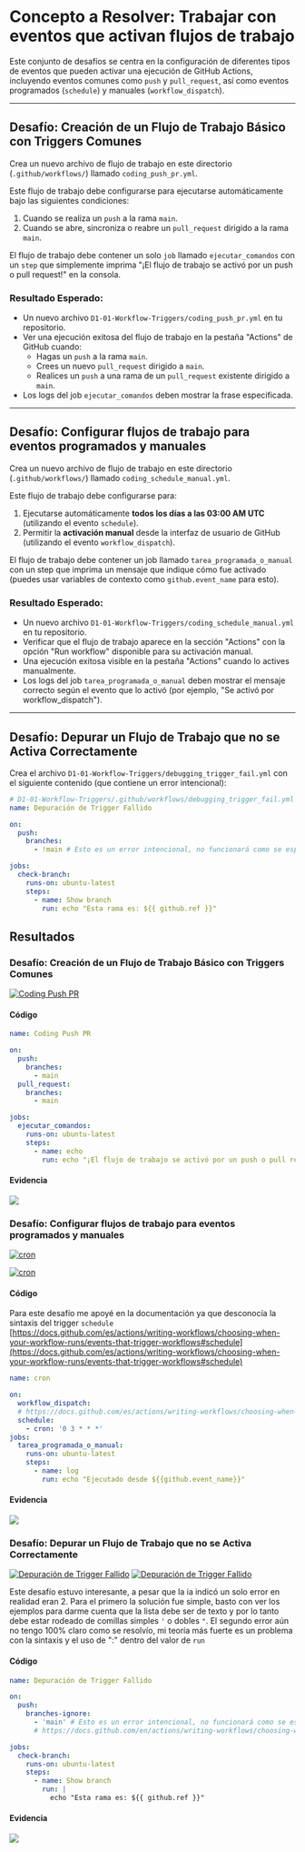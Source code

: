 # Concepto a Resolver: Trabajar con eventos que activan flujos de trabajo

Este conjunto de desafíos se centra en la configuración de diferentes tipos de eventos que pueden activar una ejecución de GitHub Actions, incluyendo eventos comunes como `push` y `pull_request`, así como eventos programados (`schedule`) y manuales (`workflow_dispatch`).

---

## Desafío: Creación de un Flujo de Trabajo Básico con Triggers Comunes

Crea un nuevo archivo de flujo de trabajo en este directorio (`.github/workflows/`) llamado `coding_push_pr.yml`.

Este flujo de trabajo debe configurarse para ejecutarse automáticamente bajo las siguientes condiciones:
1.  Cuando se realiza un `push` a la rama `main`.
2.  Cuando se abre, sincroniza o reabre un `pull_request` dirigido a la rama `main`.

El flujo de trabajo debe contener un solo `job` llamado `ejecutar_comandos` con un `step` que simplemente imprima "¡El flujo de trabajo se activó por un push o pull request!" en la consola.

### Resultado Esperado:
* Un nuevo archivo `D1-01-Workflow-Triggers/coding_push_pr.yml` en tu repositorio.
* Ver una ejecución exitosa del flujo de trabajo en la pestaña "Actions" de GitHub cuando:
    * Hagas un `push` a la rama `main`.
    * Crees un nuevo `pull_request` dirigido a `main`.
    * Realices un `push` a una rama de un `pull_request` existente dirigido a `main`.
* Los logs del job `ejecutar_comandos` deben mostrar la frase especificada.

---

## Desafío: Configurar flujos de trabajo para eventos programados y manuales

Crea un nuevo archivo de flujo de trabajo en este directorio (`.github/workflows/`) llamado `coding_schedule_manual.yml`.

Este flujo de trabajo debe configurarse para:
1.  Ejecutarse automáticamente **todos los días a las 03:00 AM UTC** (utilizando el evento `schedule`).
2.  Permitir la **activación manual** desde la interfaz de usuario de GitHub (utilizando el evento `workflow_dispatch`).

El flujo de trabajo debe contener un job llamado `tarea_programada_o_manual` con un step que imprima un mensaje que indique cómo fue activado (puedes usar variables de contexto como `github.event_name` para esto).

### Resultado Esperado:
* Un nuevo archivo `D1-01-Workflow-Triggers/coding_schedule_manual.yml` en tu repositorio.
* Verificar que el flujo de trabajo aparece en la sección "Actions" con la opción "Run workflow" disponible para su activación manual.
* Una ejecución exitosa visible en la pestaña "Actions" cuando lo actives manualmente.
* Los logs del job `tarea_programada_o_manual` deben mostrar el mensaje correcto según el evento que lo activó (por ejemplo, "Se activó por workflow_dispatch").

---

## Desafío: Depurar un Flujo de Trabajo que no se Activa Correctamente

Crea el archivo `D1-01-Workflow-Triggers/debugging_trigger_fail.yml` con el siguiente contenido (que contiene un error intencional):

```yaml
# D1-01-Workflow-Triggers/.github/workflows/debugging_trigger_fail.yml
name: Depuración de Trigger Fallido

on:
  push:
    branches:
      - !main # Esto es un error intencional, no funcionará como se espera para "no main"

jobs:
  check-branch:
    runs-on: ubuntu-latest
    steps:
      - name: Show branch
        run: echo "Esta rama es: ${{ github.ref }}"
```

## Resultados
### Desafío: Creación de un Flujo de Trabajo Básico con Triggers Comunes
[![Coding Push PR](https://github.com/LuisDelgado-LD/preparacion-github-actions/actions/workflows/coding_push_pr.yml/badge.svg)](https://github.com/LuisDelgado-LD/preparacion-github-actions/actions/workflows/coding_push_pr.yml)
#### Código

```yaml
name: Coding Push PR

on:
  push:
    branches:
      - main
  pull_request:
    branches:
      - main

jobs:
  ejecutar_comandos:
    runs-on: ubuntu-latest
    steps:
      - name: echo
        run: echo "¡El flujo de trabajo se activó por un push o pull request!"
```
#### Evidencia
![](./resultado%20coding_push_pr.png)

### Desafío: Configurar flujos de trabajo para eventos programados y manuales
[![cron](https://github.com/LuisDelgado-LD/preparacion-github-actions/actions/workflows/coding_schedule_manual.yml/badge.svg?event=schedule)](https://github.com/LuisDelgado-LD/preparacion-github-actions/actions/workflows/coding_schedule_manual.yml)

[![cron](https://github.com/LuisDelgado-LD/preparacion-github-actions/actions/workflows/coding_schedule_manual.yml/badge.svg?event=workflow_dispatch)](https://github.com/LuisDelgado-LD/preparacion-github-actions/actions/workflows/coding_schedule_manual.yml)
#### Código
Para este desafío me apoyé en la documentación ya que desconocía la sintaxis del trigger `schedule`  
[https://docs.github.com/es/actions/writing-workflows/choosing-when-your-workflow-runs/events-that-trigger-workflows#schedule](https://docs.github.com/es/actions/writing-workflows/choosing-when-your-workflow-runs/events-that-trigger-workflows#schedule)

```yaml
name: cron

on:
  workflow_dispatch:
  # https://docs.github.com/es/actions/writing-workflows/choosing-when-your-workflow-runs/events-that-trigger-workflows#schedule
  schedule:
    - cron: '0 3 * * *'
jobs:
  tarea_programada_o_manual:
    runs-on: ubuntu-latest
    steps:
      - name: log
        run: echo "Ejecutado desde ${{github.event_name}}"

```
#### Evidencia
![](./resultado%20coding_schedule_manual%20ejecucion%20manual.png)

### Desafío: Depurar un Flujo de Trabajo que no se Activa Correctamente
[![Depuración de Trigger Fallido](https://github.com/LuisDelgado-LD/preparacion-github-actions/actions/workflows/debugging_trigger_fail.yml/badge.svg)](https://github.com/LuisDelgado-LD/preparacion-github-actions/actions/workflows/debugging_trigger_fail.yml)
[![Depuración de Trigger Fallido](https://github.com/LuisDelgado-LD/preparacion-github-actions/actions/workflows/debugging_trigger_fail.yml/badge.svg?branch=d1-4)](https://github.com/LuisDelgado-LD/preparacion-github-actions/actions/workflows/debugging_trigger_fail.yml)

Este desafío estuvo interesante, a pesar que la ia indicó un solo error en realidad eran 2. Para el primero la solución fue simple, basto con ver los ejemplos para darme cuenta que la lista debe ser de texto y por lo tanto debe estar rodeado de comillas simples `'` o dobles `"`. 
El segundo error aún no tengo 100% claro como se resolvío, mi teoría más fuerte es un problema con la sintaxis y el uso de ":" dentro del valor de `run` 

#### Código
```yaml
name: Depuración de Trigger Fallido

on:
  push:
    branches-ignore:
      - 'main' # Esto es un error intencional, no funcionará como se espera para "no main"
      # https://docs.github.com/en/actions/writing-workflows/choosing-when-your-workflow-runs/events-that-trigger-workflows#push

jobs:
  check-branch:
    runs-on: ubuntu-latest
    steps:
      - name: Show branch
        run: |
          echo "Esta rama es: ${{ github.ref }}"
```
#### Evidencia
![](./resultado%20debugging_trigger_fail.png)
